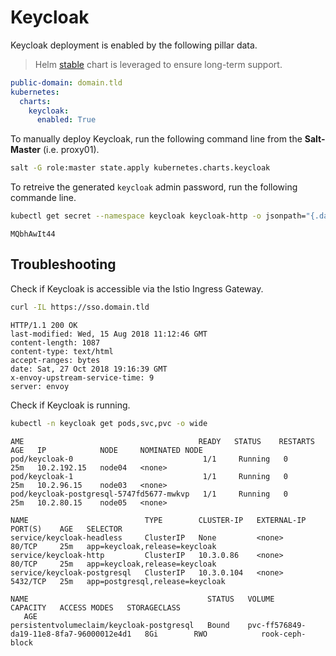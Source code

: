 # Keycloak

Keycloak deployment is enabled by the following pillar data.

> Helm [stable](https://github.com/helm/charts/tree/master/stable/keycloak) chart is leveraged to ensure long-term support.

```yaml
public-domain: domain.tld
kubernetes:
  charts:
    keycloak:
      enabled: True
```

To manually deploy Keycloak, run the following command line from the **Salt-Master** (i.e. proxy01).

```bash
salt -G role:master state.apply kubernetes.charts.keycloak
```

To retreive the generated `keycloak` admin password, run the following commande line.

```bash
kubectl get secret --namespace keycloak keycloak-http -o jsonpath="{.data.password}" | base64 --decode; echo
```

```text
MQbhAwIt44
```

## Troubleshooting

Check if Keycloak is accessible via the Istio Ingress Gateway.

```bash
curl -IL https://sso.domain.tld
```

```text
HTTP/1.1 200 OK
last-modified: Wed, 15 Aug 2018 11:12:46 GMT
content-length: 1087
content-type: text/html
accept-ranges: bytes
date: Sat, 27 Oct 2018 19:16:39 GMT
x-envoy-upstream-service-time: 9
server: envoy
```

Check if Keycloak is running.

```bash
kubectl -n keycloak get pods,svc,pvc -o wide
```

```text
AME                                       READY   STATUS    RESTARTS   AGE   IP            NODE     NOMINATED NODE
pod/keycloak-0                             1/1     Running   0          25m   10.2.192.15   node04   <none>
pod/keycloak-1                             1/1     Running   0          25m   10.2.96.15    node03   <none>
pod/keycloak-postgresql-5747fd5677-mwkvp   1/1     Running   0          25m   10.2.80.15    node05   <none>

NAME                          TYPE        CLUSTER-IP   EXTERNAL-IP   PORT(S)    AGE   SELECTOR
service/keycloak-headless     ClusterIP   None         <none>        80/TCP     25m   app=keycloak,release=keycloak
service/keycloak-http         ClusterIP   10.3.0.86    <none>        80/TCP     25m   app=keycloak,release=keycloak
service/keycloak-postgresql   ClusterIP   10.3.0.104   <none>        5432/TCP   25m   app=postgresql,release=keycloak

NAME                                        STATUS   VOLUME                                     CAPACITY   ACCESS MODES   STORAGECLASS
   AGE
persistentvolumeclaim/keycloak-postgresql   Bound    pvc-ff576849-da19-11e8-8fa7-96000012e4d1   8Gi        RWO            rook-ceph-block
```